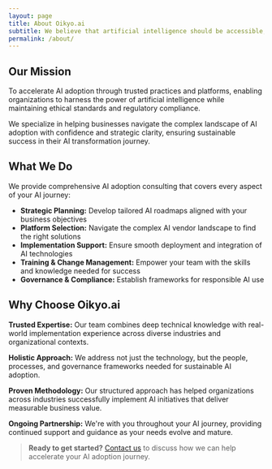 ```yaml
---
layout: page
title: About Oikyo.ai
subtitle: We believe that artificial intelligence should be accessible, trustworthy, and transformative for every organization
permalink: /about/
---
```


<div class="service-section">

## Our Mission

To accelerate AI adoption through trusted practices and platforms, enabling organizations to harness the power of artificial intelligence while maintaining ethical standards and regulatory compliance.

We specialize in helping businesses navigate the complex landscape of AI adoption with confidence and strategic clarity, ensuring sustainable success in their AI transformation journey.

</div>

<div class="service-section">

## What We Do

We provide comprehensive AI adoption consulting that covers every aspect of your AI journey:

- **Strategic Planning:** Develop tailored AI roadmaps aligned with your business objectives
- **Platform Selection:** Navigate the complex AI vendor landscape to find the right solutions
- **Implementation Support:** Ensure smooth deployment and integration of AI technologies
- **Training & Change Management:** Empower your team with the skills and knowledge needed for success
- **Governance & Compliance:** Establish frameworks for responsible AI use

</div>

<div class="service-section">

## Why Choose Oikyo.ai

**Trusted Expertise:** Our team combines deep technical knowledge with real-world implementation experience across diverse industries and organizational contexts.

**Holistic Approach:** We address not just the technology, but the people, processes, and governance frameworks needed for sustainable AI adoption.

**Proven Methodology:** Our structured approach has helped organizations across industries successfully implement AI initiatives that deliver measurable business value.

**Ongoing Partnership:** We're with you throughout your AI journey, providing continued support and guidance as your needs evolve and mature.

> **Ready to get started?** [Contact us](/contact/) to discuss how we can help accelerate your AI adoption journey.

</div>
